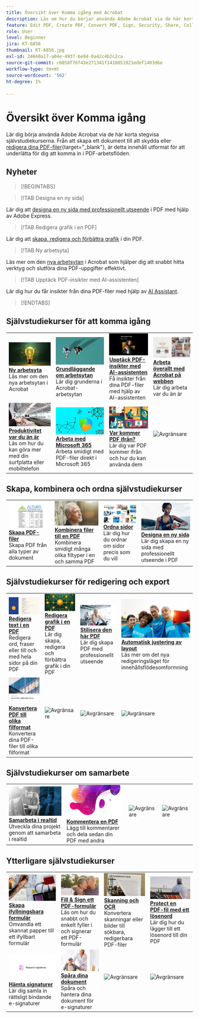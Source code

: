```yaml
---
title: Översikt över Komma igång med Acrobat
description: Läs om hur du börjar använda Adobe Acrobat via de här korta (1-2 min) stegvisa självstudiekurserna
feature: Edit PDF, Create PDF, Convert PDF, Sign, Security, Share, Collaboration, Workspace
role: User
level: Beginner
jira: KT-6856
thumbnail: KT-6856.jpg
exl-id: 24660a17-a04e-4937-be94-0a42c4b2c2ca
source-git-commit: c6058f76f43e271341f1418051921edef1403d6e
workflow-type: tm+mt
source-wordcount: '562'
ht-degree: 1%

---
```


# Översikt över Komma igång

Lär dig börja använda Adobe Acrobat via de här korta stegvisa självstudiekurserna. Från att skapa ett dokument till att skydda eller [redigera dina PDF-filer](https://www.adobe.com/se/acrobat/online/pdf-editor.html){target="_blank"}, är detta innehåll utformat för att underlätta för dig att komma in i PDF-arbetsflöden.

## Nyheter

>[!BEGINTABS]

>[!TAB Designa en ny sida]

Lär dig att [designa en ny sida med professionellt utseende](add-custom-page.md) i PDF med hjälp av Adobe Express.

>[!TAB Redigera grafik i en PDF]

Lär dig att [skapa, redigera och förbättra grafik](edit-graphics.md) i din PDF.

>[!TAB Ny arbetsyta]

Läs mer om den [nya arbetsytan](new-workspace.md) i Acrobat som hjälper dig att snabbt hitta verktyg och slutföra dina PDF-uppgifter effektivt.

>[!TAB Upptäck PDF-insikter med AI-assistenten]

Lär dig hur du får insikter från dina PDF-filer med hjälp av [AI Assistant](ai-assistant.md).

>[!ENDTABS]

## Självstudiekurser för att komma igång

<table style="table-layout:fixed">
<tr>
  <td>
    <a href="new-workspace.md">
      <img alt="Ny arbetsyta" src="../assets/new-workspace.png" />
    </a>
    <div>
    <a href="new-workspace.md"><strong>Ny arbetsyta</strong></a>
    </div>
    Läs mer om den nya arbetsytan i Acrobat
    <br>
  </td>
  <td>
    <a href="get-to-know-the-acrobat-dc-interface.md">
      <img alt="Allmänt om arbetsytan" src="../assets/workspace-basics.png" />
    </a>
    <div>
    <a href="get-to-know-the-acrobat-dc-interface.md"><strong>Grundläggande om arbetsytan</strong></a>
    </div>
    Lär dig grunderna i Acrobat-arbetsytan
    <br>
  </td>
  <td>
    <a href="ai-assistant.md">
      <img alt="Upptäck PDF-insikter med AI Assistant" src="../assets/ai-assistant.png" />
    </a>
    <div>
    <a href="ai-assistant.md"><strong>Upptäck PDF-insikter med AI-assistenten</strong></a>
    </div>
    Få insikter från dina PDF-filer med hjälp av AI-assistenten
    <br>
  </td>
  <td>
    <a href="acrobatweb.md">
      <img alt="Arbeta överallt med Acrobat web" src="../assets/acrobat-web.png" />
    </a>
    <div>
    <a href="acrobatweb.md"><strong>Arbeta överallt med Acrobat på webben</strong></a>
    </div>
    Lär dig arbeta var du än är
    <br>
  </td>
</tr>
<tr>
  <td>
    <a href="productivity.md">
      <img alt="Produktivitet i farten" src="../assets/productivity.png" />
    </a>
    <div>
    <a href="productivity.md"><strong>Produktivitet var du än är</strong></a>
    </div>
    Läs om hur du kan göra mer med din surfplatta eller mobiltelefon
    <br>
  </td>
    <td>
      <a href="../integrate/integrate-overview.md#microsoft">
        <img alt="Arbeta med Microsoft 365" src="../assets/microsoft-365.png" />
      </a>
      <div>
      <a href="../integrate/integrate-overview.md#microsoft"><strong>Arbeta med Microsoft 365</strong></a>
      </div>
      Arbeta smidigt med PDF-filer direkt i Microsoft 365
      <br> 
    </td>
    <td>
      <a href="where-do-pdfs-come-from.md">
        <img alt="Var kommer PDF ifrån?" src="../assets/where-pdfs.png" />
      </a>
      <div>
      <a href="where-do-pdfs-come-from.md"><strong>Var kommer PDF ifrån?</strong></a>
      </div>
      Lär dig var PDF kommer ifrån och hur du kan använda dem
      <br>
    </td>
    <td>
    <img alt="Avgränsare" src="../assets/Grayspacer.png" />
      <div>
      <br>
    </td>
  </tr>
  </table>

## Skapa, kombinera och ordna självstudiekurser

<table style="table-layout:fixed">
  <tr>
    <td>
      <a href="create-pdf.md">
        <img alt="Skapa PDF-filer" src="../assets/create.png" />
      </a>
      <div>
      <a href="create-pdf.md"><strong>Skapa PDF-filer</strong></a>
      </div>
      Skapa PDF från alla typer av dokument
      <br>
    </td>
    <td>
      <a href="combine-to-pdf.md">
        <img alt="Kombinera filer till en PDF" src="../assets/combine.png" />
      </a>
      <div>
      <a href="combine-to-pdf.md"><strong>Kombinera filer till en PDF</strong></a>
      </div>
      Kombinera smidigt många olika filtyper i en och samma PDF
      <br>
    </td>
    <td>
      <a href="organize.md">
        <img alt="Ordna sidor" src="../assets/organize-pages.png" />
      </a>
      <div>
      <a href="organize.md"><strong>Ordna sidor</strong></a>
      </div>
      Lär dig hur du ordnar om sidor precis som du vill
      <br>
    </td>
    <td>
      <a href="add-custom-page.md">
        <img alt="Designa en ny sida" src="../assets/design.png" />
      </a>
      <div>
      <a href="add-custom-page.md"><strong>Designa en ny sida</strong></a>
      </div>
     Lär dig skapa en ny sida med professionellt utseende i PDF
      <br>
    </td>
  </tr>
  </table>

## Självstudiekurser för redigering och export

<table style="table-layout:fixed">
  <tr>
    <td>
      <a href="edit-pdf.md">
        <img alt="Redigera text i en PDF" src="../assets/edit-text.png" />
      </a>
      <div>
      <a href="edit-pdf.md"><strong>Redigera text i en PDF</strong></a>
      </div>
      Redigera ord, fraser eller till och med hela sidor på din PDF
      <br>
    </td>
    <td>
      <a href="edit-graphics.md">
        <img alt="Redigera grafik i en PDF" src="../assets/edit-graphics.png" />
      </a>
      <div>
      <a href="edit-graphics.md"><strong>Redigera grafik i en PDF</strong></a>
      </div>
      Lär dig skapa, redigera och förbättra grafik i din PDF
      <br>
    </td>
    <td>
      <a href="stylize-this-pdf.md">
        <img alt="Stilisera denna PDF" src="../assets/stylize-pdf.png" />
      </a>
      <div>
      <a href="stylize-this-pdf.md"><strong>Stilisera den här PDF</strong></a>
      </div>
      Lär dig skapa PDF med professionellt utseende
      <br>
    </td>
   <td>
      <a href="auto-adjust-layout.md">
        <img alt="Automatisk justering av layout" src="../assets/auto-adjust.png" />
      </a>
      <div>
      <a href="auto-adjust-layout.md"><strong>Automatisk justering av layout</strong></a>
      </div>
      Läs mer om det nya redigeringsläget för innehållsflödesomformning
      <br>
    </td>
  </tr>
    <td>
      <a href="export-pdf.md">
        <img alt="Konvertera PDF till olika filformat" src="../assets/convert.png" />
      </a>
      <div>
      <a href="export-pdf.md"><strong>Konvertera PDF till olika filformat</strong></a>
      </div>
      Konvertera dina PDF-filer till olika filformat
      <br>
    </td>
    <td>
   <img alt="Avgränsare" src="../assets/Grayspacer.png" />
    <div>
    <br>
  </td>
  <td>
   <img alt="Avgränsare" src="../assets/Grayspacer.png" />
    <div>
    <br>
  </td>
   <td>
   <img alt="Avgränsare" src="../assets/Grayspacer.png" />
    <div>
    <br>
  </td>
</tr>
</table>

## Självstudiekurser om samarbete

<table style="table-layout:fixed">
  <tr>
    <td>
      <a href="collaborate.md">
        <img alt="Samarbeta i realtid" src="../assets/collaborate.png" />
      </a>
      <div>
      <a href="collaborate.md"><strong>Samarbeta i realtid</strong></a>
      </div>
      Utveckla dina projekt genom att samarbeta i realtid
    </td>
    <td>
      <a href="comment-on-pdf-files.md">
        <img alt="Kommentera en PDF" src="../assets/comment.png" />
      </a>
      <div>
      <a href="comment-on-pdf-files.md"><strong>Kommentera en PDF</strong></a>
      </div>
      Lägg till kommentarer och dela sedan din PDF med andra
      <br>
    </td>
    <td>
    <img alt="Avgränsare" src="../assets/Whitespacer.png" />
      <div>
      <br>
    </td>
    <td>
    <img alt="Avgränsare" src="../assets/Whitespacer.png" />
      <div>
      <br>
    </td>
</tr>
</table>

## Ytterligare självstudiekurser

<table style="table-layout:fixed">
<tr>
  <td>
    <a href="create-fillable-forms.md">
      <img alt="Skapa ifyllningsbara formulär" src="../assets/fillable-forms.png" />
    </a>
    <div>
      <a href="create-fillable-forms.md"><strong>Skapa ifyllningsbara formulär</strong></a>
      </div>
      Omvandla ett skannat papper till ett ifyllbart formulär
      <br>
  </td>
  <td>
    <a href="fill-and-sign.md">
      <img alt="Fill &amp; Sign ett PDF-formulär" src="../assets/fill-sign.png" />
    </a>
    <div>
    <a href="fill-and-sign.md"><strong>Fill &amp; Sign ett PDF-formulär</strong></a>
    </div>
    Läs om hur du snabbt och enkelt fyller i och signerar ett PDF-formulär
    <br>
  </td>
  <td>
    <a href="scan-and-ocr.md">
      <img alt="Skanning &amp; OCR" src="../assets/scan.png" />
    </a>
    <div>
    <a href="scan-and-ocr.md"><strong>Skanning och OCR</strong></a>
    </div>
    Konvertera skanningar eller bilder till sökbara, redigerbara PDF-filer
    <br>
  </td>
  <td>
    <a href="password-protect.md">
      <img alt="Protect en PDF-fil med ett lösenord" src="../assets/protect.png" />
    </a>
    <div>
    <a href="password-protect.md"><strong>Protect en PDF-fil med ett lösenord</strong></a>
    </div>
    Lär dig hur du lägger till ett lösenord till din PDF
    <br>
  </td>
</tr>
<tr>
  <td>
    <a href="signatures.md">
      <img alt="Hämta signaturer" src="../assets/signatures.png" />
    </a>
    <div>
    <a href="signatures.md"><strong>Hämta signaturer</strong></a>
    </div>
    Lär dig samla in rättsligt bindande e-signaturer
    <br>
  </td>
  <td>
    <a href="track.md">
      <img alt="Spåra dina dokument" src="../assets/track.png" />
    </a>
    <div>
    <a href="track.md"><strong>Spåra dina dokument</strong></a>
    </div>
    Spåra och hantera dina dokument för e-signaturer
    <br>
  </td>
  <td>
   <img alt="Avgränsare" src="../assets/Grayspacer.png" />
    <div>
    <br>
  </td>
  <td>
   <img alt="Avgränsare" src="../assets/Grayspacer.png" />
    <div>
    <br>
  </td>
</tr>
</table>
